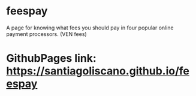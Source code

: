 # feespay
A page for knowing what fees you should pay in four popular online payment processors. (VEN fees)
# GithubPages link: https://santiagoliscano.github.io/feespay
